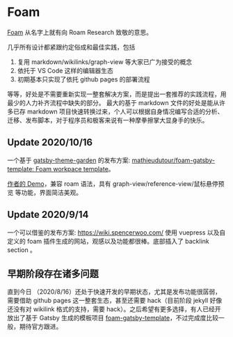 Foam
===

[Foam](https://foambubble.github.io/foam/) 从名字上就有向 Roam Research 致敬的意思。

几乎所有设计都紧跟约定俗成和最佳实践，包括
1. 复用 markdown/wikilinks/graph-view 等大家已广为接受的概念
2. 依托于 VS Code 这样的编辑器生态
3. 初期基本只实现了依托 github pages 的部署流程

等等，好处是不需要重新实现一整套解决方案，而是提出一套推荐的实践流程，用最少的人力补齐流程中缺失的部分。
最大的基于 markdown 文件的好处是能从许多已存 markdown 项目快速转换过来，个人可以根据自身情况编写合适的分析、迁移、发布脚本，对于程序员和极客来说有一种摩拳擦掌大显身手的快乐。


## Update 2020/10/16

一个基于 [gatsby-theme-garden](https://www.gatsbyjs.com/plugins/gatsby-theme-garden/) 的发布方案: [mathieudutour/foam-gatsby-template: Foam workpace template](https://github.com/mathieudutour/foam-gatsby-template)。

[作者的 Demo](https://mathieudutour.github.io/gatsby-digital-garden/)，兼容 roam 语法，具有 graph-view/reference-view/鼠标悬停预览 等功能，界面简洁美观。

## Update 2020/9/14
一个可以借鉴的发布方案:  https://wiki.spencerwoo.com/ 使用 vuepress 以及自定义的 foam 插件生成的网站，观感以及功能都很棒。底部插入了 backlink section 。

## 早期阶段存在诸多问题

直到今日 （2020/8/16）还处于快速开发的早期状态，尤其是发布功能很孱弱，需要借助 github pages 这一整套生态，甚至还需要 hack（目前阶段 jekyll 好像还没有对 wikilink 格式的支持，需要 hack）。之后希望有更多选择，有人已经开放出了基于 Gatsby 生成的模板项目 [foam-gatsby-template](https://github.com/mathieudutour/foam-gatsby-template/)，不过完成度比较一般，期待官方跟进。